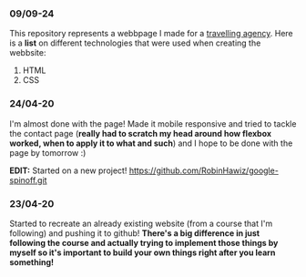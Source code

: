 ### 09/09-24
This repository represents a webbpage I made for a <ins>travelling agency</ins>.
Here is a **list** on different technologies that were used when creating the webbsite:
1. HTML
2. CSS

### 24/04-20
I'm almost done with the page! Made it mobile responsive and tried to tackle the contact page (**really had to scratch my head around how flexbox worked, when to apply it to what and such**) and I hope to be done with the page by tomorrow :)

**EDIT:** Started on a new project! https://github.com/RobinHawiz/google-spinoff.git

### 23/04-20

Started to recreate an already existing website (from a course that I'm following) and pushing it to github! **There's a big difference in just following the course and actually trying to implement those things by myself so it's important to build your own things right after you learn something!**
